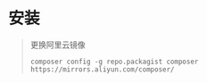 # 安装

> 更换阿里云镜像
>
> ```
> composer config -g repo.packagist composer https://mirrors.aliyun.com/composer/
> ```




